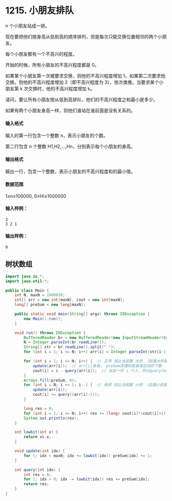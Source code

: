 # 1215. 小朋友排队

n 个小朋友站成一排。

现在要把他们按身高从低到高的顺序排列，但是每次只能交换位置相邻的两个小朋友。

每个小朋友都有一个不高兴的程度。

开始的时候，所有小朋友的不高兴程度都是 0。

如果某个小朋友第一次被要求交换，则他的不高兴程度增加 1，如果第二次要求他交换，则他的不高兴程度增加 2（即不高兴程度为 3），依次类推。当要求某个小朋友第 k 次交换时，他的不高兴程度增加 k。

请问，要让所有小朋友按从低到高排队，他们的不高兴程度之和最小是多少。

如果有两个小朋友身高一样，则他们谁站在谁前面是没有关系的。

#### 输入格式

输入的第一行包含一个整数 n，表示小朋友的个数。

第二行包含 n 个整数 H1,H2,…,Hn，分别表示每个小朋友的身高。

#### 输出格式

输出一行，包含一个整数，表示小朋友的不高兴程度和的最小值。

#### 数据范围

1≤n≤100000, 0≤Hi≤1000000

#### 输入样例：

```
3
3 2 1
```

#### 输出样例：

```
9
```



## 树状数组

```java
import java.io.*;
import java.util.*;

public class Main {
    int N, maxN = 1000010;
    int[] arr = new int[maxN], cout = new int[maxN];
    long[] preSum = new long[maxN];

    public static void main(String[] args) throws IOException {
        new Main().run();
    }

    void run() throws IOException {
        BufferedReader br = new BufferedReader(new InputStreamReader(System.in));
        N = Integer.parseInt(br.readLine());
        String[] str = br.readLine().split(" ");
        for (int i = 1; i <= N; i++) arr[i] = Integer.parseInt(str[i-1]) + 1;

        for (int i = 1; i <= N; i++) {  // 正序 找比当前数 大的 （前面大的要换的后面去）
            update(arr[i]);  // arr[i]身高， preSum存储的是身高区间的个数
            cout[i] = i - query(arr[i]);  // 当前一共 i 个人，所以query(maxN-1) == i
        }
        Arrays.fill(preSum, 0);
        for (int i = N; i >= 1; i--) {  // 倒序 找比当前数 小的 （后面小的要换到前面去）
            update(arr[i]);
            cout[i] += query((arr[i]-1));
        }

        long res = 0;
        for (int i = 1; i <= N; i++) res += (long) cout[i]*(cout[i]+1) / 2;  // 求和公式
        System.out.println(res);
    }

    int lowbit(int x) {
        return x&-x;
    }

    void update(int idx) {
        for (; idx < maxN; idx += lowbit(idx)) preSum[idx] += 1;
    }

    int query(int idx) {
        int res = 0;
        for (; idx > 0; idx -= lowbit(idx)) res += preSum[idx];
        return res;
    }
}
```

